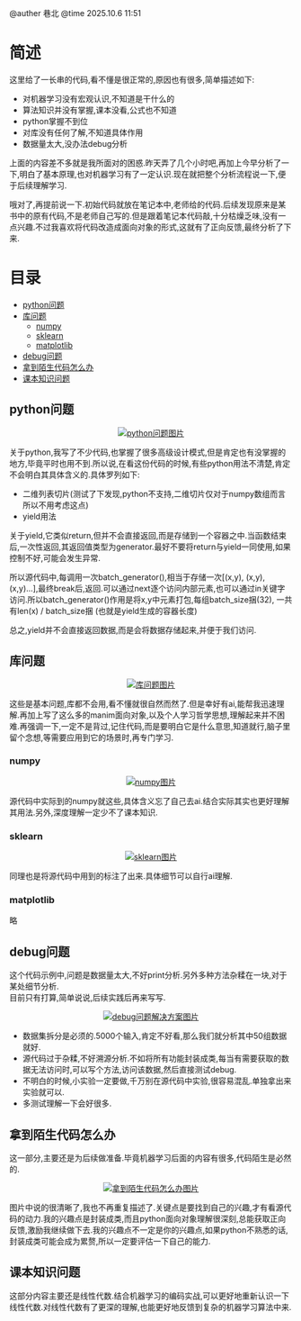 @auther 巷北
@time 2025.10.6 11:51
# 简述
这里给了一长串的代码,看不懂是很正常的,原因也有很多,简单描述如下:  
- 对机器学习没有宏观认识,不知道是干什么的
- 算法知识并没有掌握,课本没看,公式也不知道
- python掌握不到位
- 对库没有任何了解,不知道具体作用
- 数据量太大,没办法debug分析

上面的内容差不多就是我所面对的困惑.昨天弄了几个小时吧,再加上今早分析了一下,明白了基本原理,也对机器学习有了一定认识.现在就把整个分析流程说一下,便于后续理解学习.

哦对了,再提前说一下.初始代码就放在笔记本中,老师给的代码.后续发现原来是某书中的原有代码,不是老师自己写的.但是跟着笔记本代码敲,十分枯燥乏味,没有一点兴趣.不过我喜欢将代码改造成面向对象的形式,这就有了正向反馈,最终分析了下来.

# 目录
- [python问题](#python问题)
- [库问题](#库问题)
    - [numpy](#numpy)
    - [sklearn](#sklearn)
    - [matplotlib](#matplotlib)
- [debug问题](#debug问题)
- [拿到陌生代码怎么办](#拿到陌生代码怎么办)
- [课本知识问题](#课本知识问题)

## python问题

<p align="center">
    <a href = "https://github.com" target="_blank">
        <img src="..\assets\逻辑分析\python问题.svg" alt="python问题图片" title = "python问题">
    </a>
</p>


关于python,我写了不少代码,也掌握了很多高级设计模式,但是肯定也有没掌握的地方,毕竟平时也用不到.所以说,在看这份代码的时候,有些python用法不清楚,肯定不会明白其具体含义的.具体罗列如下:

- 二维列表切片(测试了下发现,python不支持,二维切片仅对于numpy数组而言所以不用考虑这点)
- yield用法

关于yield,它类似return,但并不会直接返回,而是存储到一个容器之中.当函数结束后,一次性返回,其返回值类型为generator.最好不要将return与yield一同使用,如果控制不好,可能会发生异常.  

所以源代码中,每调用一次batch_generator(),相当于存储一次[(x,y), (x,y), (x,y)...],最终break后,返回.可以通过next逐个访问内部元素,也可以通过in关键字访问.所以batch_generator()作用是将x,y中元素打包,每组batch_size捆(32), 一共有len(x) / batch_size捆 (也就是yield生成的容器长度)  

总之,yield并不会直接返回数据,而是会将数据存储起来,并便于我们访问.  

## 库问题

<p align="center">
    <a href = "https://github.com" target="_blank">
        <img src="..\assets\逻辑分析\库问题.svg" alt="库问题图片" title = "库问题">
    </a>
</p>

这些是基本问题,库都不会用,看不懂就很自然而然了.但是幸好有ai,能帮我迅速理解.再加上写了这么多的manim面向对象,以及个人学习哲学思想,理解起来并不困难.再强调一下,一定不是背过,记住代码,而是要明白它是什么意思,知道就行,脑子里留个念想,等需要应用到它的场景时,再专门学习.

### numpy

<p align="center">
    <a href = "https://github.com" target="_blank">
        <img src="..\assets\逻辑分析\numpy.svg" alt="numpy图片" title = "numpy">
    </a>
</p>

源代码中实际到的numpy就这些,具体含义忘了自己去ai.结合实际其实也更好理解其用法.另外,深度理解一定少不了课本知识.

### sklearn

<p align="center">
    <a href = "https://github.com" target="_blank">
        <img src="..\assets\逻辑分析\sklearn.svg" alt="sklearn图片" title = "sklearn">
    </a>
</p>

同理也是将源代码中用到的标注了出来.具体细节可以自行ai理解.

### matplotlib

略

## debug问题

这个代码示例中,问题是数据量太大,不好print分析.另外多种方法杂糅在一块,对于某处细节分析.  
目前只有打算,简单说说,后续实践后再来写写.

<p align="center">
    <a href = "https://github.com" target="_blank">
        <img src="..\assets\逻辑分析\debug问题解决方案.svg" alt="debug问题解决方案图片" title = "debug问题解决方案">
    </a>
</p>

- 数据集拆分是必须的.5000个输入,肯定不好看,那么我们就分析其中50组数据就好.
- 源代码过于杂糅,不好溯源分析.不如将所有功能封装成类,每当有需要获取的数据无法访问时,可以写个方法,访问该数据,然后直接测试debug.
- 不明白的时候,小实验一定要做,千万别在源代码中实验,很容易混乱.单独拿出来实验就可以.
- 多测试理解一下会好很多.

## 拿到陌生代码怎么办
这一部分,主要还是为后续做准备.毕竟机器学习后面的内容有很多,代码陌生是必然的.

<p align="center">
    <a href = "https://github.com" target="_blank">
        <img src="..\assets\逻辑分析\拿到陌生代码怎么办.svg" alt="拿到陌生代码怎么办图片" title = "拿到陌生代码怎么办">
    </a>
</p>

图片中说的很清晰了,我也不再重复描述了.关键点是要找到自己的兴趣,才有看源代码的动力.我的兴趣点是封装成类,而且python面向对象理解很深刻,总能获取正向反馈,激励我继续做下去.我的兴趣点不一定是你的兴趣点,如果python不熟悉的话,封装成类可能会成为累赘,所以一定要评估一下自己的能力.

## 课本知识问题

这部分内容主要还是线性代数.结合机器学习的编码实战,可以更好地重新认识一下线性代数.对线性代数有了更深的理解,也能更好地反馈到复杂的机器学习算法中来.